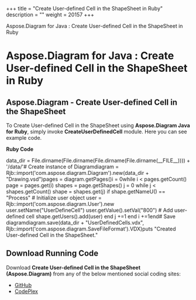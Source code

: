 +++
title = "Create User-defined Cell in the ShapeSheet in Ruby" 
description = "" 
weight = 20157 
+++

Aspose.Diagram for Java : Create User-defined Cell in the ShapeSheet in Ruby  

# Aspose.Diagram for Java : Create User-defined Cell in the ShapeSheet in Ruby


## Aspose.Diagram - Create User-defined Cell in the ShapeSheet

To Create User-defined Cell in the ShapeSheet using **Aspose.Diagram Java for Ruby**, simply invoke **CreateUserDefinedCell** module. Here you can see example code.

**Ruby Code**

data\_dir = File.dirname(File.dirname(File.dirname(File.dirname(\_\_FILE\_\_)))) + '/data/'# Create instance of Diagramdiagram = Rjb::import('com.aspose.diagram.Diagram').new(data\_dir + "Drawing.vsd")pages = diagram.getPages()i = 0while i < pages.getCount()    page = pages.get(i)    shapes = page.getShapes()    j = 0    while j < shapes.getCount()        shape = shapes.get(j)        if shape.getNameU() == "Process"            # Initialize user object            user = Rjb::import('com.aspose.diagram.User').new            user.setName("UserDefineCell")            user.getValue().setVal("800")            # Add user-defined cell            shape.getUsers().add(user)        end        j +=1    end    i +=1end# Save diagramdiagram.save(data\_dir + "UserDefinedCells.vdx", Rjb::import('com.aspose.diagram.SaveFileFormat').VDX)puts "Created User-defined Cell in the ShapeSheet."

## Download Running Code

Download **Create User-defined Cell in the ShapeSheet (Aspose.Diagram)** from any of the below mentioned social coding sites:

*   [GitHub](https://github.com/asposediagram/Aspose.Diagram-for-Java/blob/master/Plugins/Aspose_Diagram_Java_for_Ruby/lib/asposediagramjava/UserDefinedCells/createuserdefinedcell.rb)
*   [CodePlex](https://asposediagramjavaruby.codeplex.com/SourceControl/latest#lib/asposediagramjava/UserDefinedCells/createuserdefinedcell.rb)

